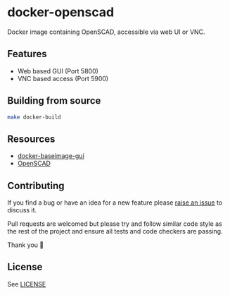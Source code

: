 # docker-openscad

Docker image containing OpenSCAD, accessible via web UI or VNC.

## Features

* Web based GUI (Port 5800)
* VNC based access (Port 5900)

## Building from source

```sh
make docker-build
```

## Resources

* [docker-baseimage-gui](https://github.com/jlesage/docker-baseimage-gui)
* [OpenSCAD](https://openscad.org/)

## Contributing

If you find a bug or have an idea for a new feature please [raise an issue](issues/new) to discuss it.

Pull requests are welcomed but please try and follow similar code style as the rest of the project and ensure all tests and code checkers are passing.

Thank you 💛

## License

See [LICENSE](LICENSE)
